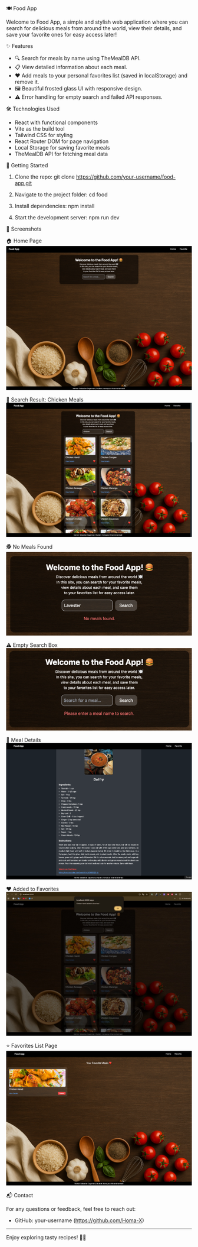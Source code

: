 
🍽️ Food App

Welcome to Food App, a simple and stylish web application where you can search for delicious meals from around the world, view their details, and save your favorite ones for easy access later!

✨ Features

- 🔍 Search for meals by name using TheMealDB API.
- 📋 View detailed information about each meal.
- ❤️ Add meals to your personal favorites list (saved in localStorage) and remove it.
- 🖼️ Beautiful frosted glass UI with responsive design.
- ⚠️ Error handling for empty search and failed API responses.

🛠️ Technologies Used

- React with functional components
- Vite as the build tool
- Tailwind CSS for styling
- React Router DOM for page navigation
- Local Storage for saving favorite meals
- TheMealDB API for fetching meal data

🚀 Getting Started

1. Clone the repo:
   git clone https://github.com/your-username/food-app.git

2. Navigate to the project folder:
   cd food

3. Install dependencies:
   npm install

4. Start the development server:
   npm run dev


📸 Screenshots

🏠 Home Page
![Home](Screenshots/Home.PNG)

🍗 Search Result: Chicken Meals
![Chicken Meals](Screenshots/ChickenMeals.PNG)

🕵️ No Meals Found
![No Meals Found](Screenshots/NoMealsFound.PNG)

⚠️ Empty Search Box
![Empty Search Box](Screenshots/EmptySearchBox.PNG)

📖 Meal Details
![Meal Details](Screenshots/MealDetails.PNG)

❤️ Added to Favorites
![Added to Favorites](Screenshots/AddedToFavorites.PNG)

⭐ Favorites List Page
![Favorites List](Screenshots/FavoritesList.PNG)

📬 Contact

For any questions or feedback, feel free to reach out:

- GitHub: your-username (https://github.com/Homa-X)

---

Enjoy exploring tasty recipes! 🍲✨

